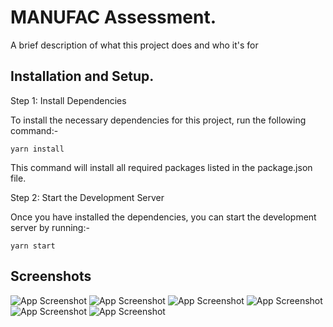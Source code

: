 
# MANUFAC Assessment.

A brief description of what this project does and who it's for


## Installation and Setup.
Step 1: Install Dependencies

To install the necessary dependencies for this project, run the following command:-

    yarn install

This command will install all required packages listed in the package.json file.

Step 2: Start the Development Server

Once you have installed the dependencies, you can start the development server by running:-

    yarn start



## Screenshots

![App Screenshot]('./screenshots/1.png)
![App Screenshot]('./screenshots/2.png)
![App Screenshot]('./screenshots/3.png)
![App Screenshot]('./screenshots/4.png)
![App Screenshot]('./screenshots/5.png)
![App Screenshot]('./screenshots/6.png)

